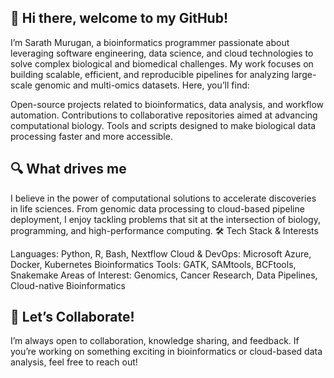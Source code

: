 <!--
**imsarath/imsarath** is a ✨ _special_ ✨ repository because its `README.md` (this file) appears on your GitHub profile.

Here are some ideas to get you started:

- 🔭 I’m currently working on ...
- 🌱 I’m currently learning ...
- 👯 I’m looking to collaborate on ...
- 🤔 I’m looking for help with ...
- 💬 Ask me about ...
- 📫 How to reach me: ...
- 😄 Pronouns: ...
- ⚡ Fun fact: ...
-->

## 👋 Hi there, welcome to my GitHub!
I’m Sarath Murugan, a bioinformatics programmer passionate about leveraging software engineering, data science, and cloud technologies to solve complex biological and biomedical challenges. My work focuses on building scalable, efficient, and reproducible pipelines for analyzing large-scale genomic and multi-omics datasets.
Here, you’ll find:

Open-source projects related to bioinformatics, data analysis, and workflow automation.
Contributions to collaborative repositories aimed at advancing computational biology.
Tools and scripts designed to make biological data processing faster and more accessible.

## 🔍 What drives me
I believe in the power of computational solutions to accelerate discoveries in life sciences. From genomic data processing to cloud-based pipeline deployment, I enjoy tackling problems that sit at the intersection of biology, programming, and high-performance computing.
🛠️ Tech Stack & Interests

Languages: Python, R, Bash, Nextflow
Cloud & DevOps: Microsoft Azure, Docker, Kubernetes
Bioinformatics Tools: GATK, SAMtools, BCFtools, Snakemake
Areas of Interest: Genomics, Cancer Research, Data Pipelines, Cloud-native Bioinformatics

## 🤝 Let’s Collaborate!
I’m always open to collaboration, knowledge sharing, and feedback. If you’re working on something exciting in bioinformatics or cloud-based data analysis, feel free to reach out!


